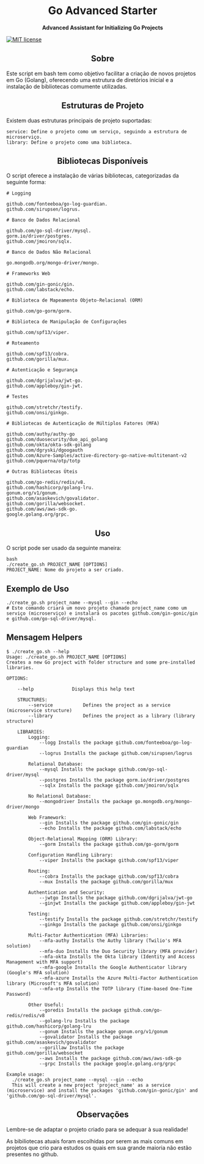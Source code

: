 <h1 align="center"> Go Advanced Starter </h1>

<p align="center"> <strong>Advanced Assistant for Initializing Go Projects</strong> </p>

[![MIT license](https://img.shields.io/badge/license-MIT-brightgreen.svg)](https://opensource.org/licenses/MIT)


<h2 align="center"> <strong>Sobre</strong> </h2>
Este script em bash tem como objetivo facilitar a criação de novos projetos em Go (Golang), oferecendo uma estrutura de diretórios inicial e a instalação de bibliotecas comumente utilizadas.

<h2 align="center"> <strong>Estruturas de Projeto</strong> </h2>

Existem duas estruturas principais de projeto suportadas:
```
service: Define o projeto como um serviço, seguindo a estrutura de microserviço.
library: Define o projeto como uma biblioteca.
```

<h2 align="center"> <strong>Bibliotecas Disponíveis</strong> </h2>

O script oferece a instalação de várias bibliotecas, categorizadas da seguinte forma:

```
# Logging

github.com/fonteeboa/go-log-guardian.
github.com/sirupsen/logrus.

# Banco de Dados Relacional

github.com/go-sql-driver/mysql.
gorm.io/driver/postgres.
github.com/jmoiron/sqlx.

# Banco de Dados Não Relacional

go.mongodb.org/mongo-driver/mongo.

# Frameworks Web

github.com/gin-gonic/gin.
github.com/labstack/echo.

# Biblioteca de Mapeamento Objeto-Relacional (ORM)

github.com/go-gorm/gorm.

# Biblioteca de Manipulação de Configurações

github.com/spf13/viper.

# Roteamento

github.com/spf13/cobra.
github.com/gorilla/mux.

# Autenticação e Segurança

github.com/dgrijalva/jwt-go.
github.com/appleboy/gin-jwt.

# Testes

github.com/stretchr/testify.
github.com/onsi/ginkgo.

# Bibliotecas de Autenticação de Múltiplos Fatores (MFA)

github.com/authy/authy-go
github.com/duosecurity/duo_api_golang
github.com/okta/okta-sdk-golang
github.com/dgryski/dgoogauth
github.com/Azure-Samples/active-directory-go-native-multitenant-v2
github.com/pquerna/otp/totp

# Outras Bibliotecas Úteis

github.com/go-redis/redis/v8.
github.com/hashicorp/golang-lru.
gonum.org/v1/gonum.
github.com/asaskevich/govalidator.
github.com/gorilla/websocket.
github.com/aws/aws-sdk-go.
google.golang.org/grpc.
```

<h2 align="center"> <strong>Uso</strong> </h2>

O script pode ser usado da seguinte maneira:

```
bash
./create_go.sh PROJECT_NAME [OPTIONS]
PROJECT_NAME: Nome do projeto a ser criado.
```

## Exemplo de Uso
```
./create_go.sh project_name --mysql --gin --echo
# Este comando criará um novo projeto chamado project_name como um serviço (microserviço) e instalará os pacotes github.com/gin-gonic/gin e github.com/go-sql-driver/mysql.
```

## Mensagem Helpers

```
$ ./create_go.sh --help
Usage: ./create_go.sh PROJECT_NAME [OPTIONS]
Creates a new Go project with folder structure and some pre-installed libraries.

OPTIONS:

    --help              Displays this help text

    STRUCTURES:
        --service           Defines the project as a service (microservice structure)
        --library           Defines the project as a library (library structure)

    LIBRARIES:
        Logging:
            --logg Installs the package github.com/fonteeboa/go-log-guardian
            --logrus Installs the package github.com/sirupsen/logrus

        Relational Database:
            --mysql Installs the package github.com/go-sql-driver/mysql
            --postgres Installs the package gorm.io/driver/postgres
            --sqlx Installs the package github.com/jmoiron/sqlx

        No Relational Database:
            --mongodriver Installs the package go.mongodb.org/mongo-driver/mongo

        Web Framework:
            --gin Installs the package github.com/gin-gonic/gin
            --echo Installs the package github.com/labstack/echo

        Object-Relational Mapping (ORM) Library:
            --gorm Installs the package github.com/go-gorm/gorm

        Configuration Handling Library:
            --viper Installs the package github.com/spf13/viper

        Routing:
            --cobra Installs the package github.com/spf13/cobra
            --mux Installs the package github.com/gorilla/mux

        Authentication and Security:
            --jwtgo Installs the package github.com/dgrijalva/jwt-go
            --ginjwt Installs the package github.com/appleboy/gin-jwt

        Testing:
            --testify Installs the package github.com/stretchr/testify
            --ginkgo Installs the package github.com/onsi/ginkgo

        Multi-Factor Authentication (MFA) Libraries:
            --mfa-authy Installs the Authy library (Twilio's MFA solution)
            --mfa-duo Installs the Duo Security library (MFA provider)
            --mfa-okta Installs the Okta library (Identity and Access Management with MFA support)
            --mfa-google Installs the Google Authenticator library (Google's MFA solution)
            --mfa-azure Installs the Azure Multi-Factor Authentication library (Microsoft's MFA solution)
            --mfa-otp Installs the TOTP library (Time-based One-Time Password)

        Other Useful:
            --goredis Installs the package github.com/go-redis/redis/v8
            --golang-lru Installs the package github.com/hashicorp/golang-lru
            --gonum Installs the package gonum.org/v1/gonum
            --govalidator Installs the package github.com/asaskevich/govalidator
            --gorillaw Installs the package github.com/gorilla/websocket
            --aws Installs the package github.com/aws/aws-sdk-go
            --grpc Installs the package google.golang.org/grpc

Example usage:
  ./create_go.sh project_name --mysql --gin --echo
  This will create a new project 'project_name' as a service (microservice) and install the packages 'github.com/gin-gonic/gin' and 'github.com/go-sql-driver/mysql'.
```

<h2 align="center"> <strong>Observações</strong> </h2>

Lembre-se de adaptar o projeto criado para se adequar à sua realidade!

As bibiliotecas atuais foram escolhidas por serem as mais comuns em projetos que crio para estudos os quais em sua grande maioria não estão presentes no github.